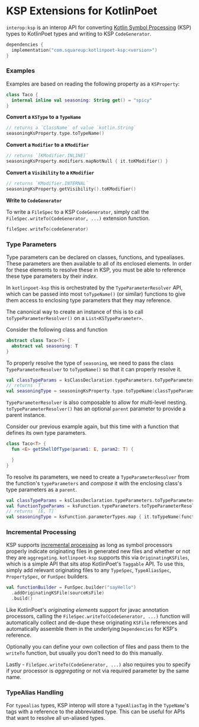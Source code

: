 KSP Extensions for KotlinPoet
==============

`interop:ksp` is an interop API for converting
[Kotlin Symbol Processing][ksp] (KSP) types to KotlinPoet types and
writing to KSP `CodeGenerator`.

```kotlin
dependencies {
  implementation("com.squareup:kotlinpoet-ksp:<version>")
}
```

### Examples

Examples are based on reading the following property as a `KSProperty`:

```kotlin
class Taco {
  internal inline val seasoning: String get() = "spicy"
}
```

**Convert a `KSType` to a `TypeName`**

```kotlin
// returns a `ClassName` of value `kotlin.String`
seasoningKsProperty.type.toTypeName()
```

**Convert a `Modifier` to a `KModifier`**

```kotlin
// returns `[KModifier.INLINE]`
seasoningKsProperty.modifiers.mapNotNull { it.toKModifier() }
```

**Convert a `Visibility` to a `KModifier`**

```kotlin
// returns `KModifier.INTERNAL`
seasoningKsProperty.getVisibility().toKModifier()
```

**Write to `CodeGenerator`**

To write a `FileSpec` to a KSP `CodeGenerator`, simply call the `FileSpec.writeTo(CodeGenerator, ...)`
extension function.

```kotlin
fileSpec.writeTo(codeGenerator)
```

### Type Parameters

Type parameters can be declared on classes, functions, and typealiases. These parameters are then
available to all of its enclosed elements. In order for these elements to resolve these in KSP, you
must be able to reference these type parameters by their _index_.

In `kotlinpoet-ksp` this is orchestrated by the `TypeParameterResolver` API, which can be passed
into most `toTypeName()` (or similar) functions to give them access to enclosing type parameters
that they may reference.

The canonical way to create an instance of this is to call `toTypeParameterResolver()` on a
`List<KSTypeParameter>`.

Consider the following class and function

```kotlin
abstract class Taco<T> {
  abstract val seasoning: T
}
```

To properly resolve the type of `seasoning`, we need to pass the class `TypeParameterResolver` to
`toTypeName()` so that it can properly resolve it.

```kotlin
val classTypeParams = ksClassDeclaration.typeParameters.toTypeParameterResolver()
// returns `T`
val seasoningType = seasoningKsProperty.type.toTypeName(classTypeParams)
```

`TypeParameterResolver` is also composable to allow for multi-level nesting. `toTypeParameterResolver()`
has an optional `parent` parameter to provide a parent instance.

Consider our previous example again, but this time with a function that defines its own type parameters.

```kotlin
class Taco<T> {
  fun <E> getShellOfType(param1: E, param2: T) {

  }
}
```

To resolve its parameters, we need to create a `TypeParameterResolver` from the function's
`typeParameters` and _compose_ it with the enclosing class's type parameters as a `parent`.

```kotlin
val classTypeParams = ksClassDeclaration.typeParameters.toTypeParameterResolver()
val functionTypeParams = ksFunction.typeParameters.toTypeParameterResolver(parent = classTypeParams)
// returns `[E, T]`
val seasoningType = ksFunction.parameterTypes.map { it.toTypeName(functionTypeParams) }
```

### Incremental Processing

KSP supports [incremental processing][incremental] as
long as symbol processors properly indicate originating files in generated new files and whether or
not they are `aggregating`. `kotlinpoet-ksp` supports this via `OriginatingKSFiles`, which is a simple
API that sits atop KotlinPoet's `Taggable` API. To use this, simply add relevant originating files to
any `TypeSpec`, `TypeAliasSpec`, `PropertySpec`, or `FunSpec` builders.

```kotlin
val functionBuilder = FunSpec.builder("sayHello")
  .addOriginatingKSFile(sourceKsFile)
  .build()
```

Like KotlinPoet's _originating elements_ support for javac annotation processors, calling the
`FileSpec.writeTo(CodeGenerator, ...)` function will automatically collect and de-dupe these originating
`KSFile` references and automatically assemble them in the underlying `Dependencies` for KSP's reference.

Optionally you can define your own collection of files and pass them to the `writeTo` function, but usually
you don't need to do this manually.

Lastly - `FileSpec.writeTo(CodeGenerator, ...)` also requires you to specify if your processor is
_aggregating_ or not via required parameter by the same name.

### TypeAlias Handling

For `typealias` types, KSP interop will store a `TypeAliasTag` in the `TypeName`'s tags with a reference to the abbreviated type. This can be useful for APIs that want to resolve all un-aliased types.

 [ksp]: https://github.com/google/ksp
 [incremental]: https://github.com/google/ksp/blob/main/docs/incremental.md
